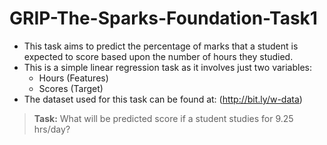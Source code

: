 # GRIP-The-Sparks-Foundation-Task1
- This task aims to predict the percentage of marks that a student is expected to score based upon the number of hours they studied.
- This is a simple linear regression task as it involves just two variables:
  * Hours (Features)
  * Scores (Target)
- The dataset used for this task can be found at: (http://bit.ly/w-data)

 > **Task:** What will be predicted score if a student studies for 9.25 hrs/day?
